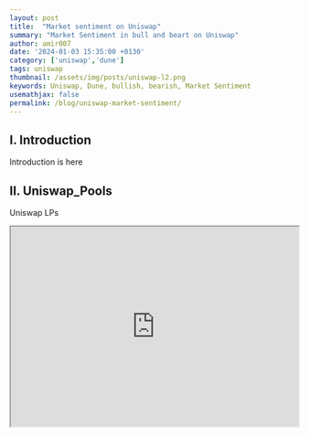 ```yaml
---
layout: post
title:  "Market sentiment on Uniswap"
summary: "Market Sentiment in bull and beart on Uniswap"
author: amir007
date: '2024-01-03 15:35:00 +0130'
category: ['uniswap','dune']
tags: uniswap
thumbnail: /assets/img/posts/uniswap-l2.png
keywords: Uniswap, Dune, bullish, bearish, Market Sentiment
usemathjax: false
permalink: /blog/uniswap-market-sentiment/
---
```

## I. Introduction
Introduction is here

## II. Uniswap_Pools
Uniswap LPs
<iframe src="https://dune.com/embeds/3322721/5565375" width="100%" height="350" />

<iframe src="https://dune.com/embeds/3322721/5565371" width="100%" height="350" />


## III. BTC_BUY_SELL
BTC Buy & Sell
<iframe src="https://dune.com/embeds/3321048/5562148" width="100%" height="350" />


## IV. BOP
BOP section
<iframe src="https://dune.com/embeds/3321134/5562213" width="100%" height="350" />


## V. OBV
OBV section
<iframe src="https://dune.com/embeds/3320340/5560715" width="100%" height="350" />


## VI. Conclusion
Conclusion is here
